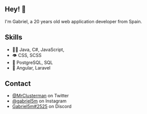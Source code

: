 

## Hey! 👋
I'm Gabriel, a 20 years old web application developer from Spain.



## Skills
- 👨‍💻 Java, C#, JavaScript,
- 👁️ CSS, SCSS
- 💽 PostgreSQL, SQL
- 📁 Angular, Laravel

## Contact
- [@MrClusterman](https://twitter.com/MrClusterman) on Twitter
- [@gabriel5m](https://www.instagram.com/gabriel5m) on Instagram
- [Gabriel5m#2525](./) on Discord



